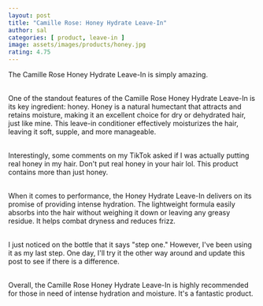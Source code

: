 ```yaml
---
layout: post
title: "Camille Rose: Honey Hydrate Leave-In"
author: sal
categories: [ product, leave-in ]
image: assets/images/products/honey.jpg
rating: 4.75
---
```

The Camille Rose Honey Hydrate Leave-In is simply amazing.<br><br>

One of the standout features of the Camille Rose Honey Hydrate Leave-In is its key ingredient: honey. Honey is a natural humectant that attracts and retains moisture, making it an excellent choice for dry or dehydrated hair, just like mine. This leave-in conditioner effectively moisturizes the hair, leaving it soft, supple, and more manageable.<br><br>

Interestingly, some comments on my TikTok asked if I was actually putting real honey in my hair. Don't put real honey in your hair lol. This product contains more than just honey.<br><br>

When it comes to performance, the Honey Hydrate Leave-In delivers on its promise of providing intense hydration. The lightweight formula easily absorbs into the hair without weighing it down or leaving any greasy residue. It helps combat dryness and reduces frizz.<br><br>

I just noticed on the bottle that it says "step one." However, I've been using it as my last step. One day, I'll try it the other way around and update this post to see if there is a difference.<br><br>

Overall, the Camille Rose Honey Hydrate Leave-In is highly recommended for those in need of intense hydration and moisture. It's a fantastic product.
